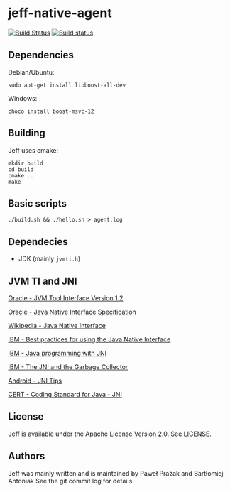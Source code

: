 # jeff-native-agent

[![Build Status](https://travis-ci.org/pawelprazak/jeff-native-agent.svg?branch=master)](https://travis-ci.org/pawelprazak/jeff-native-agent)
[![Build status](https://ci.appveyor.com/api/projects/status/8sjmq6gs13c44lgp?svg=true)](https://ci.appveyor.com/project/pawelprazak/jeff-native-agent)

## Dependencies
Debian/Ubuntu:

    sudo apt-get install libboost-all-dev

Windows:

    choco install boost-msvc-12

## Building

Jeff uses cmake:

    mkdir build
    cd build
    cmake ..
    make

## Basic scripts

    ./build.sh && ./hello.sh > agent.log

## Dependecies

- JDK (mainly `jvmti.h`)

## JVM TI and JNI

[Oracle - JVM Tool Interface Version 1.2](https://docs.oracle.com/javase/8/docs/platform/jvmti/jvmti.html)

[Oracle - Java Native Interface Specification](https://docs.oracle.com/javase/8/docs/technotes/guides/jni/spec/jniTOC.html)

[Wikipedia - Java Native Interface](https://en.wikipedia.org/wiki/Java_Native_Interface)

[IBM - Best practices for using the Java Native Interface](http://www.ibm.com/developerworks/library/j-jni/)

[IBM - Java programming with JNI](http://www.ibm.com/developerworks/java/tutorials/j-jni/j-jni.html)

[IBM - The JNI and the Garbage Collector](http://www-01.ibm.com/support/knowledgecenter/SSYKE2_5.0.0/com.ibm.java.doc.diagnostics.50/diag/understanding/jni_gc.html)

[Android - JNI Tips](https://developer.android.com/training/articles/perf-jni.html)

[CERT - Coding Standard for Java - JNI](https://www.securecoding.cert.org/confluence/pages/viewpage.action?pageId=121930001)

## License

Jeff is available under the Apache License Version 2.0. See LICENSE.

## Authors

Jeff was mainly written and is maintained by Paweł Prażak and Bartłomiej Antoniak
See the git commit log for details.

